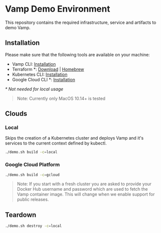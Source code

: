 # Vamp Demo Environment
This repository contains the required infrastructure, service and artifacts to demo Vamp.

## Installation
Please make sure that the following tools are available on your machine:
* Vamp CLI: [Installation](https://vamp.io/documentation/cli/using-the-cli/)
* Terraform *: [Download](https://www.terraform.io/downloads.html) | [Homebrew](https://formulae.brew.sh/formula/terraform)
* Kubernetes CLI: [Installation](https://kubernetes.io/docs/tasks/tools/install-kubectl/)
* Google Cloud CLI *: [Installation](https://cloud.google.com/sdk/docs/#install_the_latest_cloud_tools_version_cloudsdk_current_version)

_* Not needed for local usage_

> Note: Currently only MacOS 10.14+ is tested

## Clouds

### Local
Skips the creation of a Kubernetes cluster and deploys Vamp and it's services to the current context defined by kubectl.

```sh
./demo.sh build -c=local
```

### Google Cloud Platform
```sh
./demo.sh build -c=gcloud
```

> Note: If you start with a fresh cluster you are asked to provide your Docker Hub username and password which are used to fetch the Vamp container image. This will change when we enable support for public releases.

## Teardown

```sh
./demo.sh destroy -c=local
```
